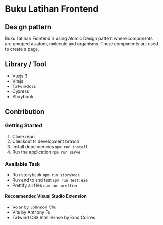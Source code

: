 # Buku Latihan Frontend

## Design pattern

Buku Latihan Frontend is using Atomic Design pattern where components are grouped as atom, molecule and organisms. These components are used to create a page.

## Library / Tool

- Vuejs 3
- Vitejs
- Tailwindcss
- Cypress
- Storybook

## Contribution

### Getting Started

1. Clone repo
2. Checkout to development branch
3. Install dependencies
   `npm run install`
4. Run the application
   `npm run serve`

### Available Task

- Run storybook
  `npm run storybook`
- Run end to end test
  `npm run test:e2e`
- Prettify all files
  `npm run prettier`

#### Recommended Visual Studio Extension

- Volar by Johnson Chu
- Vite by Anthony Fu
- Tailwind CSS IntelliSense by Brad Cornes
